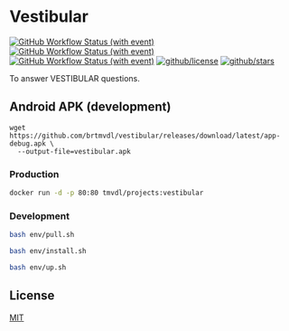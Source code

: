 # Vestibular

[![GitHub Workflow Status (with event)](https://img.shields.io/github/actions/workflow/status/brtmvdl/vestibular/docker-pull.yml?label=Docker%20pull&link=https%3A%2F%2Fgithub.com%2Fbrtmvdl%2Fvestibular%2Factions%2Fworkflows%2Fdocker-pull.yml)](https://github.com/brtmvdl/vestibular/blob/main/.github/workflows/docker-push.yml) [![GitHub Workflow Status (with event)](https://img.shields.io/github/actions/workflow/status/brtmvdl/vestibular/docker-push.yml?label=Docker%20push&link=https%3A%2F%2Fgithub.com%2Fbrtmvdl%2Fvestibular%2Factions%2Fworkflows%2Fdocker-push.yml)](https://github.com/brtmvdl/vestibular/actions/workflows/docker-push.yml) [![GitHub Workflow Status (with event)](https://img.shields.io/github/actions/workflow/status/brtmvdl/vestibular/github-release.yml?label=GitHub%20release&link=https%3A%2F%2Fgithub.com%2Fbrtmvdl%2Fvestibular%2Factions%2Fworkflows%2Fgithub-release.yml)](https://github.com/brtmvdl/vestibular/actions/workflows/github-release.yml) [![github/license](https://img.shields.io/github/license/brtmvdl/vestibular)](https://img.shields.io/github/license/brtmvdl/vestibular)  [![github/stars](https://img.shields.io/github/stars/brtmvdl/vestibular?style=social)](https://img.shields.io/github/stars/brtmvdl/vestibular?style=social)

To answer VESTIBULAR questions.

## Android APK (development)

```
wget https://github.com/brtmvdl/vestibular/releases/download/latest/app-debug.apk \
  --output-file=vestibular.apk
```

### Production

```sh
docker run -d -p 80:80 tmvdl/projects:vestibular
```

### Development

```sh
bash env/pull.sh 

bash env/install.sh 

bash env/up.sh 
```

## License

[MIT](./LICENSE)
